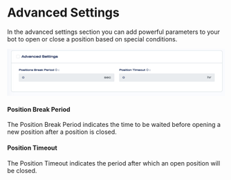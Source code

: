 # Advanced Settings

In the advanced settings section you can add powerful parameters to your bot to open or close a position based on special conditions.

![](../.gitbook/assets/screen-shot-2021-09-15-at-10.31.50-am.png)

#### **Position Break Period**

The Position Break Period indicates the time to be waited before opening a new position after a position is closed.

#### Position Timeout

The Position Timeout indicates the period after which an open position will be closed. 

